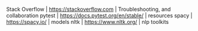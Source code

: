 Stack Overflow | https://stackoverflow.com | Troubleshooting, and collaboration
pytest | https://docs.pytest.org/en/stable/ | resources
spacy | https://spacy.io/ | models
nltk | https://www.nltk.org/ | nlp toolkits
